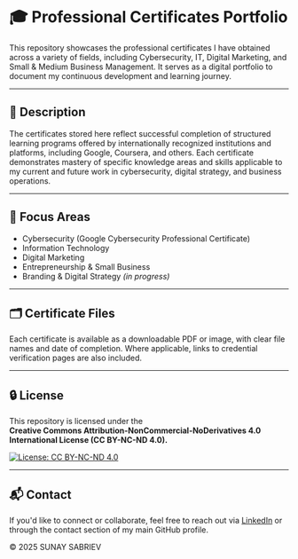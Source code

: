 # 🎓 Professional Certificates Portfolio

This repository showcases the professional certificates I have obtained across a variety of fields, including Cybersecurity, IT, Digital Marketing, and Small & Medium Business Management. It serves as a digital portfolio to document my continuous development and learning journey.

---

## 📌 Description

The certificates stored here reflect successful completion of structured learning programs offered by internationally recognized institutions and platforms, including Google, Coursera, and others. Each certificate demonstrates mastery of specific knowledge areas and skills applicable to my current and future work in cybersecurity, digital strategy, and business operations.

---

## 🧠 Focus Areas

- Cybersecurity (Google Cybersecurity Professional Certificate)
- Information Technology
- Digital Marketing
- Entrepreneurship & Small Business
- Branding & Digital Strategy *(in progress)*

---

## 🗂️ Certificate Files

Each certificate is available as a downloadable PDF or image, with clear file names and date of completion. Where applicable, links to credential verification pages are also included.

---

## 🔒 License

This repository is licensed under the  
**Creative Commons Attribution-NonCommercial-NoDerivatives 4.0 International License (CC BY-NC-ND 4.0).**

[![License: CC BY-NC-ND 4.0](https://licensebuttons.net/l/by-nc-nd/4.0/88x31.png)](https://creativecommons.org/licenses/by-nc-nd/4.0/)

---

## 📬 Contact

If you'd like to connect or collaborate, feel free to reach out via [LinkedIn](https://www.linkedin.com/sunay-sabriev) or through the contact section of my main GitHub profile.

© 2025 SUNAY SABRIEV
